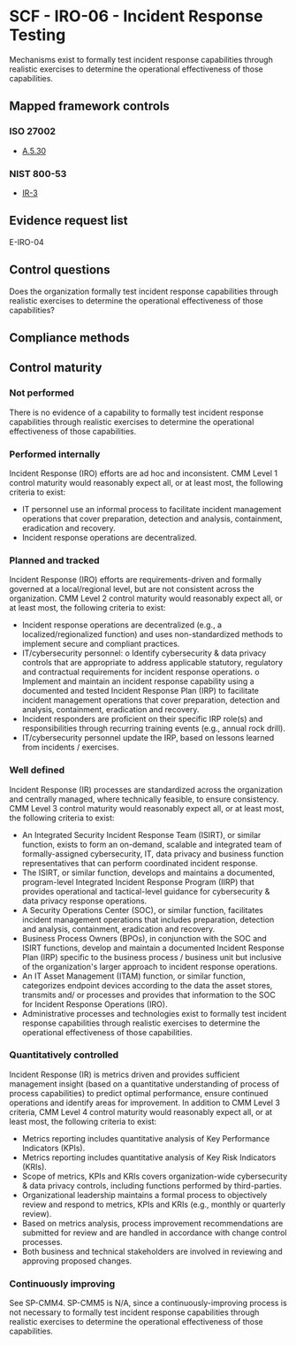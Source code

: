 # SCF - IRO-06 - Incident Response Testing
Mechanisms exist to formally test incident response capabilities through realistic exercises to determine the operational effectiveness of those capabilities.
## Mapped framework controls
### ISO 27002
- [A.5.30](../iso27002/a-5.md#a530)

### NIST 800-53
- [IR-3](../nist80053/ir-3.md)

## Evidence request list
E-IRO-04

## Control questions
Does the organization formally test incident response capabilities through realistic exercises to determine the operational effectiveness of those capabilities?

## Compliance methods


## Control maturity
### Not performed
There is no evidence of a capability to formally test incident response capabilities through realistic exercises to determine the operational effectiveness of those capabilities.

### Performed internally
Incident Response (IRO) efforts are ad hoc and inconsistent. CMM Level 1 control maturity would reasonably expect all, or at least most, the following criteria to exist:
- IT personnel use an informal process to facilitate incident management operations that cover preparation, detection and analysis, containment, eradication and recovery.
- Incident response operations are decentralized.

### Planned and tracked
Incident Response (IRO) efforts are requirements-driven and formally governed at a local/regional level, but are not consistent across the organization. CMM Level 2 control maturity would reasonably expect all, or at least most, the following criteria to exist:
- Incident response operations are decentralized (e.g., a localized/regionalized function) and uses non-standardized methods to implement secure and compliant practices.
- IT/cybersecurity personnel:
o	Identify cybersecurity & data privacy controls that are appropriate to address applicable statutory, regulatory and contractual requirements for incident response operations.
o	Implement and maintain an incident response capability using a documented and tested Incident Response Plan (IRP) to facilitate incident management operations that cover preparation, detection and analysis, containment, eradication and recovery.
- Incident responders are proficient on their specific IRP role(s) and responsibilities through recurring training events (e.g., annual rock drill).
- IT/cybersecurity personnel update the IRP, based on lessons learned from incidents / exercises.

### Well defined
Incident Response (IR) processes are standardized across the organization and centrally managed, where technically feasible, to ensure consistency. CMM Level 3 control maturity would reasonably expect all, or at least most, the following criteria to exist:
- An Integrated Security Incident Response Team (ISIRT), or similar function, exists to form an on-demand, scalable and integrated team of formally-assigned cybersecurity, IT, data privacy and business function representatives that can perform coordinated incident response.
- The ISIRT, or similar function, develops and maintains a documented, program-level Integrated Incident Response Program (IIRP) that provides operational and tactical-level guidance for cybersecurity & data privacy response operations.
- A Security Operations Center (SOC), or similar function, facilitates incident management operations that includes preparation, detection and analysis, containment, eradication and recovery.
- Business Process Owners (BPOs), in conjunction with the SOC and ISIRT functions, develop and maintain a documented Incident Response Plan (IRP) specific to the business process / business unit but inclusive of the organization's larger approach to incident response operations.
- An IT Asset Management (ITAM) function, or similar function, categorizes endpoint devices according to the data the asset stores, transmits and/ or processes and provides that information to the SOC for Incident Response Operations (IRO).
- Administrative processes and technologies exist to formally test incident response capabilities through realistic exercises to determine the operational effectiveness of those capabilities.

### Quantitatively controlled
Incident Response (IR) is metrics driven and provides sufficient management insight (based on a quantitative understanding of process of process capabilities) to predict optimal performance, ensure continued operations and identify areas for improvement. In addition to CMM Level 3 criteria, CMM Level 4 control maturity would reasonably expect all, or at least most, the following criteria to exist:
- Metrics reporting includes quantitative analysis of Key Performance Indicators (KPIs).
- Metrics reporting includes quantitative analysis of Key Risk Indicators (KRIs).
- Scope of metrics, KPIs and KRIs covers organization-wide cybersecurity & data privacy controls, including functions performed by third-parties.
- Organizational leadership maintains a formal process to objectively review and respond to metrics, KPIs and KRIs (e.g., monthly or quarterly review).
- Based on metrics analysis, process improvement recommendations are submitted for review and are handled in accordance with change control processes.
- Both business and technical stakeholders are involved in reviewing and approving proposed changes.

### Continuously improving
See SP-CMM4. SP-CMM5 is N/A, since a continuously-improving process is not necessary to formally test incident response capabilities through realistic exercises to determine the operational effectiveness of those capabilities.
